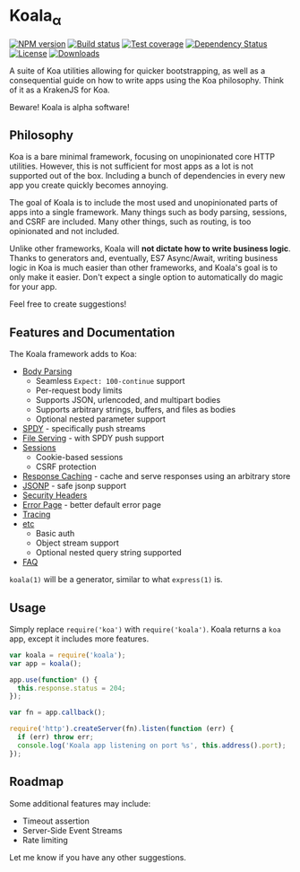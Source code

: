 
# Koala<sub>&alpha;</sub>

[![NPM version][npm-image]][npm-url]
[![Build status][travis-image]][travis-url]
[![Test coverage][coveralls-image]][coveralls-url]
[![Dependency Status][david-image]][david-url]
[![License][license-image]][license-url]
[![Downloads][downloads-image]][downloads-url]

A suite of Koa utilities allowing for quicker bootstrapping,
as well as a consequential guide on how to write apps using the Koa philosophy.
Think of it as a KrakenJS for Koa.

Beware! Koala is alpha software!

## Philosophy

Koa is a bare minimal framework, focusing on unopinionated core HTTP utilities.
However, this is not sufficient for most apps as a lot is not supported out of the box.
Including a bunch of dependencies in every new app you create quickly becomes annoying.

The goal of Koala is to include the most used and unopinionated parts of apps
into a single framework. Many things such as body parsing, sessions, and CSRF are
included. Many other things, such as routing, is too opinionated and not included.

Unlike other frameworks, Koala will __not dictate how to write business logic__.
Thanks to generators and, eventually, ES7 Async/Await, writing business logic in Koa is much easier than other frameworks,
and Koala's goal is to only make it easier.
Don't expect a single option to automatically do magic for your app.

Feel free to create suggestions!

## Features and Documentation

The Koala framework adds to Koa:

- [Body Parsing](docs/body-parsing.md)
  - Seamless `Expect: 100-continue` support
  - Per-request body limits
  - Supports JSON, urlencoded, and multipart bodies
  - Supports arbitrary strings, buffers, and files as bodies
  - Optional nested parameter support
- [SPDY](docs/spdy.md) - specifically push streams
- [File Serving](docs/file-serving.md) - with SPDY push support
- [Sessions](docs/sessions.md)
  - Cookie-based sessions
  - CSRF protection
- [Response Caching](docs/response-caching.md) - cache and serve responses using an arbitrary store
- [JSONP](docs/jsonp.md) - safe jsonp support
- [Security Headers](docs/headers.md)
- [Error Page](docs/error-page.md) - better default error page
- [Tracing](docs/tracing.md)
- [etc](docs/etc.md)
  - Basic auth
  - Object stream support
  - Optional nested query string supported
- [FAQ](docs/faq.md)

`koala(1)` will be a generator, similar to what `express(1)` is.

## Usage

Simply replace `require('koa')` with `require('koala')`.
Koala returns a `koa` app, except it includes more features.

```js
var koala = require('koala');
var app = koala();

app.use(function* () {
  this.response.status = 204;
});

var fn = app.callback();

require('http').createServer(fn).listen(function (err) {
  if (err) throw err;
  console.log('Koala app listening on port %s', this.address().port);
});
```

## Roadmap

Some additional features may include:

- Timeout assertion
- Server-Side Event Streams
- Rate limiting

Let me know if you have any other suggestions.

[gitter-image]: https://badges.gitter.im/koajs/koala.png
[gitter-url]: https://gitter.im/koajs/koala
[npm-image]: https://img.shields.io/npm/v/koala.svg?style=flat-square
[npm-url]: https://npmjs.org/package/koala
[github-tag]: http://img.shields.io/github/tag/koajs/koala.svg?style=flat-square
[github-url]: https://github.com/koajs/koala/tags
[travis-image]: https://img.shields.io/travis/koajs/koala.svg?style=flat-square
[travis-url]: https://travis-ci.org/koajs/koala
[coveralls-image]: https://img.shields.io/coveralls/koajs/koala.svg?style=flat-square
[coveralls-url]: https://coveralls.io/r/koajs/koala?branch=master
[david-image]: http://img.shields.io/david/koajs/koala.svg?style=flat-square
[david-url]: https://david-dm.org/koajs/koala
[license-image]: http://img.shields.io/npm/l/koala.svg?style=flat-square
[license-url]: LICENSE
[downloads-image]: http://img.shields.io/npm/dm/koala.svg?style=flat-square
[downloads-url]: https://npmjs.org/package/koala
[gittip-image]: https://img.shields.io/gittip/jonathanong.svg?style=flat-square
[gittip-url]: https://www.gittip.com/jonathanong/
